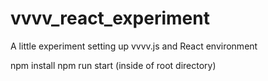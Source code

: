 # vvvv_react_experiment
A little experiment setting up vvvv.js and React environment


npm install
npm run start (inside of root directory)
